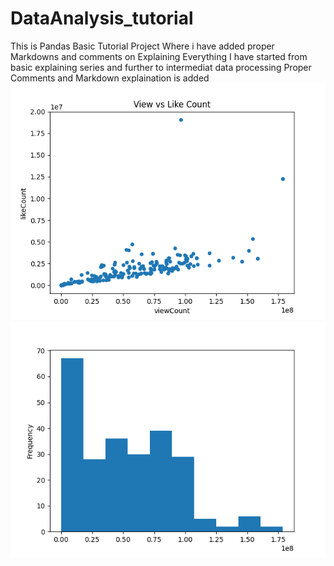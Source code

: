 # DataAnalysis_tutorial
This is Pandas Basic Tutorial Project Where i have added proper Markdowns and comments on Explaining Everything
I have started from basic explaining series and further to intermediat data processing 
Proper Comments and Markdown explaination is added
![](https://github.com/afrazkhan1407/DataAnalysis_tutorial/blob/main/view_vs_like.png)
![](https://github.com/afrazkhan1407/DataAnalysis_tutorial/blob/main/hist_of_view.png)
